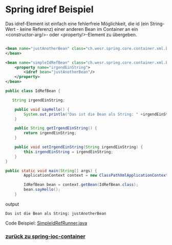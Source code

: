 # Spring idref Beispiel

Das idref-Element ist einfach eine fehlerfreie Möglichkeit, die id (ein String-Wert - keine Referenz) einer anderen Bean
im Container an ein \<constructor-arg/>- oder \<property/>-Element zu übergeben.

````xml

<bean name="justAnotherBean" class="ch.wesr.spring.core.container.xml.beans.JustAnotherBean">
</bean>

<bean name="simpleIdRefBean" class="ch.wesr.spring.core.container.xml.beans.IdRefBean">
    <property name="irgendEinString">
        <idref bean="justAnotherBean"/>
    </property>
</bean>
````

````java
public class IdRefBean {

   String irgendEinString;

    public void sayHello() {
        System.out.println("Das ist die Bean als String: " +irgendEinString);
    }

    public String getIrgendEinString() {
        return irgendEinString;
    }

    public void setIrgendEinString(String irgendEinString) {
        this.irgendEinString = irgendEinString;
    }
}
````

````java
public static void main(String[] args) {
        ApplicationContext context = new ClassPathXmlApplicationContext("idref/idref-configuration.xml");

        IdRefBean bean = context.getBean(IdRefBean.class);
        bean.sayHello();
    }
````
output
````text
Das ist die Bean als String: justAnotherBean
````

Code Beispiel: [SimpleIdRefRunner.java](../../../src/main/java/ch/wesr/spring/core/container/xml/dependencyinjection/idref/SimpleIdRefRunner.java)

### [zurück zu spring-ioc-container](../../../spring-ioc-container.md)
